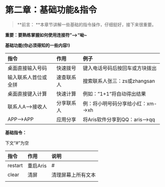 # 第二章：基础功能&指令

> **前言： **本章节讲解一些基础的指令操作，仔细挺好，接下来很重要。

**重要：要熟练掌握如何使用连接符”--&gt;“呦~**

**基础功能\(你必须得知的一些内容!\)**

| **指令** | **作用** | **例子** |
| :--- | :--- | :--- |
| 桌面直接输入号码 | 快速拨号 | 键入电话号码后按回车或方块拨出 |
| 输入联系人首位或全拼 | 速查联系人 | 搜索联系人张三：zs或zhangsan |
| 桌面直接键入计算 | 快速计算 | 例如：”1+1”将自动得出结果 |
| 联系人A--&gt;接收人 | 分享联系人 | 例：将小明号码分享给小红：xm--&gt;xh |
| APP--&gt;APP | 应用分享 | 将Aris软件分享到QQ：aris--&gt;qq |

**基础指令：**

下文“\#”为空

| **指令** | **作用** | 说明 |
| :--- | :--- | :--- |
| restart | 重启Aris | \# |
| clear | 清屏 | 清理屏幕上所有文本 |
|  |  |  |



